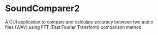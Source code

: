 # SoundComparer2
A GUI application to compare and calculate accuracy between two audio files (WAV) using FFT (Fast Fourier Transform) comparison method.
